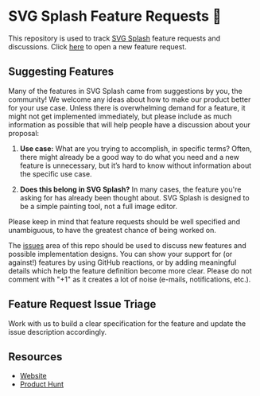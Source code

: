 # SVG Splash Feature Requests 🚀

This repository is used to track [SVG Splash](https://svgsplash.com) feature requests and discussions. Click [here](https://github.com/alexgurr/svgsplash/issues/new?template=feature_request.md) to open a new feature request.


## Suggesting Features

Many of the features in SVG Splash came from suggestions by you, the community! We welcome any ideas about how to make our product better for your use case. Unless there is overwhelming demand for a feature, it might not get implemented immediately, but please include as much information as possible that will help people have a discussion about your proposal:

1. **Use case:** What are you trying to accomplish, in specific terms? Often, there might already be a good way to do what you need and a new feature is unnecessary, but it’s hard to know without information about the specific use case.

2. **Does this belong in SVG Splash?** In many cases, the feature you're asking for has already been thought about. SVG Splash is designed to be a simple painting tool, not a full image editor. 

Please keep in mind that feature requests should be well specified and unambiguous, to have the greatest chance of being worked on.

The [issues](https://github.com/alexgurr/svgsplash/issues/) area of this repo should be used to discuss new features and possible implementation designs. You can show your support for (or against!) features by using GitHub reactions, or by adding meaningful details which help the feature definition become more clear. Please do not comment with "+1" as it creates a lot of noise (e-mails, notifications, etc.).


## Feature Request Issue Triage

Work with us to build a clear specification for the feature and update the issue description accordingly.


## Resources

- [Website](https://svgsplash.com)
- [Product Hunt](https://www.producthunt.com/posts/svg-splash)

